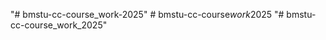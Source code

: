 "# bmstu-cc-course_work-2025" 
#   b m s t u - c c - c o u r s e _ w o r k _ 2 0 2 5  
 "# bmstu-cc-course_work_2025" 
